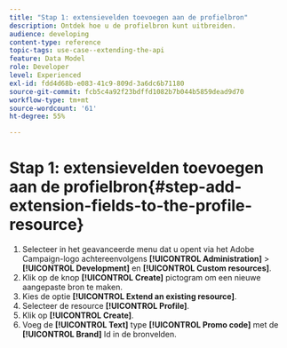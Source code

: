 ```yaml
---
title: "Stap 1: extensievelden toevoegen aan de profielbron"
description: Ontdek hoe u de profielbron kunt uitbreiden.
audience: developing
content-type: reference
topic-tags: use-case--extending-the-api
feature: Data Model
role: Developer
level: Experienced
exl-id: fdd4d68b-e083-41c9-809d-3a6dc6b71180
source-git-commit: fcb5c4a92f23bdffd1082b7b044b5859dead9d70
workflow-type: tm+mt
source-wordcount: '61'
ht-degree: 55%

---
```


# Stap 1: extensievelden toevoegen aan de profielbron{#step-add-extension-fields-to-the-profile-resource}

1. Selecteer in het geavanceerde menu dat u opent via het Adobe Campaign-logo achtereenvolgens **[!UICONTROL Administration]** > **[!UICONTROL Development]** en **[!UICONTROL Custom resources]**.
1. Klik op de knop **[!UICONTROL Create]** pictogram om een nieuwe aangepaste bron te maken.
1. Kies de optie **[!UICONTROL Extend an existing resource]**.
1. Selecteer de resource **[!UICONTROL Profile]**.
1. Klik op **[!UICONTROL Create]**.
1. Voeg de **[!UICONTROL Text]** type **[!UICONTROL Promo code]** met de **[!UICONTROL Brand]** Id in de bronvelden.
